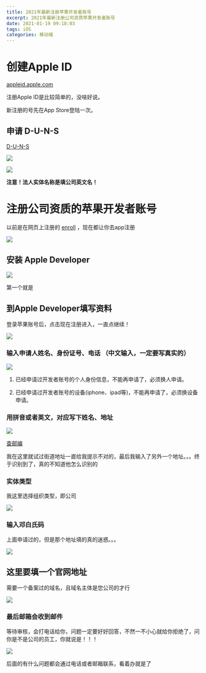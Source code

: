 ```yaml
---
title: 2021年最新注册苹果开发者账号
excerpt: 2021年最新注册公司资质苹果开发者账号
date: 2021-01-19 09:18:03
tags: iOS
categories: 移动端
---
```


# 创建Apple ID

[appleid.apple.com](https://appleid.apple.com/)

注册Apple ID是比较简单的，没啥好说。

新注册的号先在App Store登陆一次。

## 申请 D-U-N-S

[D-U-N-S](https://developer.apple.com/support/D-U-N-S/)

![](https://picture-transmission.iplus-studio.top/Snipaste_2021-01-19_09-35-14.png)

![](https://picture-transmission.iplus-studio.top/Snipaste_2021-01-19_09-36-02.png)

**注意！法人实体名称是填公司英文名！**

# 注册公司资质的苹果开发者账号

以前是在网页上注册的 [enroll](https://developer.apple.com/enroll/app) ，现在都让你去app注册

![](https://picture-transmission.iplus-studio.top/Snipaste_2021-01-19_09-22-54.png)

## 安装 Apple Developer

![](https://picture-transmission.iplus-studio.top/WechatIMG13.jpeg)

第一个就是

## 到Apple Developer填写资料

登录苹果账号后，点击现在注册进入，一直点继续！

![](https://picture-transmission.iplus-studio.top/WechatIMG14.jpeg)


### 输入申请人姓名、身份证号、电话 **（中文输入，一定要写真实的）**

![](https://picture-transmission.iplus-studio.top/WechatIMG15.jpeg)

1. 已经申请过开发者账号的个人身份信息，不能再申请了，必须换人申请。

2. 已经申请过开发者账号的设备(iphone、ipad等)，不能再申请了，必须换设备申请。

### 用拼音或者英文，对应写下姓名、地址

![](https://picture-transmission.iplus-studio.top/WechatIMG16.jpeg)

[查邮编](https://www.youbianku.com/)

我在这里就试过街道地址一直给我提示不对的，最后我输入了另外一个地址。。。终于识别到了，真的不知道他怎么识别的

### 实体类型

我这里选择组织类型，即公司

![](https://picture-transmission.iplus-studio.top/WechatIMG42.jpeg)

### 输入邓白氏码

上面申请过的，但是那个地址填的真的迷惑。。。

![](https://picture-transmission.iplus-studio.top/WechatIMG41.jpeg)

## 这里要填一个官网地址

需要一个备案过的域名，且域名主体是您公司的才行

![](https://picture-transmission.iplus-studio.top/WechatIMG43.png)

### 最后邮箱会收到邮件

等待审核，会打电话给你，问题一定要好好回答，不然一不小心就给你拒绝了，问你是不是公司的员工，你就说是！！！

![](https://picture-transmission.iplus-studio.top/WechatIMG44.png)

后面的有什么问题都会通过电话或者邮箱联系，看着办就是了
